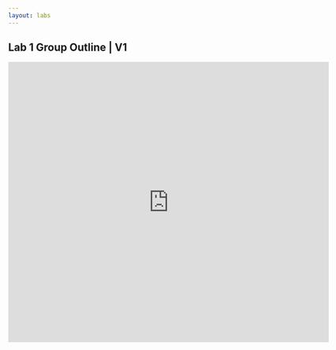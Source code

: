 ```yaml
---
layout: labs
---
```


## Lab 1 Group Outline | V1

<iframe src="https://docs.google.com/document/d/18Lzkr6p9HRMz8bvg708RZBaI6hgByT0u/edit?usp=sharing&ouid=117186964181086164799&rtpof=true&sd=true" frameborder="0" width="650" height="569" allowfullscreen="true" mozallowfullscreen="true" webkitallowfullscreen="true"></iframe>
